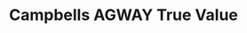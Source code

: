 ---
title: "Campbells AGWAY True Value"
url: /skowhegan/campbells-agway-true-value/
shop: hardware
---